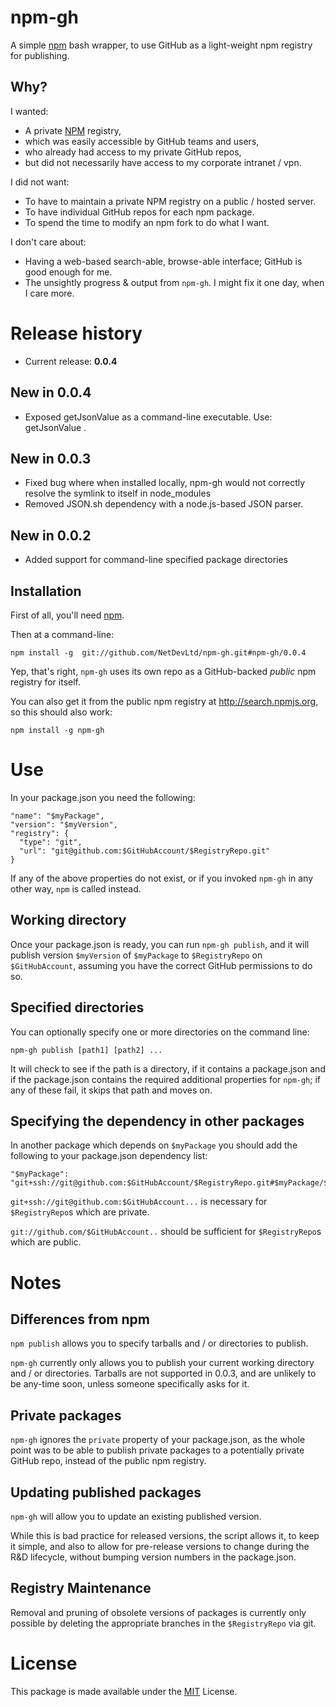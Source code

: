 # npm-gh
A simple [npm][#NPM] bash wrapper, to use GitHub as a light-weight npm registry for publishing.

## Why?
I wanted:

* A private [NPM][#NPM] registry,
* which was easily accessible by GitHub teams and users,
* who already had access to my private GitHub repos,
* but did not necessarily have access to my corporate intranet / vpn.

I did not want:

* To have to maintain a private NPM registry on a public / hosted server.
* To have individual GitHub repos for each npm package.
* To spend the time to modify an npm fork to do what I want.

I don't care about:

* Having a web-based search-able, browse-able interface; GitHub is good enough for me.
* The unsightly progress & output from `npm-gh`. I might fix it one day, when I care more.

# Release history

* Current release: **0.0.4**

## New in 0.0.4

* Exposed getJsonValue as a command-line executable. Use: getJsonValue <jsonFile> <key>.

## New in 0.0.3

* Fixed bug where when installed locally, npm-gh would not correctly resolve the symlink to itself in node_modules
* Removed JSON.sh dependency with a node.js-based JSON parser.

## New in 0.0.2

* Added support for command-line specified package directories

## Installation
First of all, you'll need [npm][#NPM].

Then at a command-line:

    npm install -g  git://github.com/NetDevLtd/npm-gh.git#npm-gh/0.0.4

Yep, that's right, `npm-gh` uses its own repo as a GitHub-backed *public* npm registry for itself.

You can also get it from the public npm registry at http://search.npmjs.org, so this should also work:

    npm install -g npm-gh

# Use
In your package.json you need the following:

    "name": "$myPackage",
    "version": "$myVersion",
    "registry": {
      "type": "git",
      "url": "git@github.com:$GitHubAccount/$RegistryRepo.git"
    }

If any of the above properties do not exist, or if you invoked `npm-gh` in any other way, `npm` is called instead.

## Working directory
Once your package.json is ready, you can run `npm-gh publish`, and it will publish version `$myVersion` of `$myPackage` to `$RegistryRepo` on `$GitHubAccount`, assuming you have the correct GitHub permissions to do so.

## Specified directories
You can optionally specify one or more directories on the command line:

    npm-gh publish [path1] [path2] ...

It will check to see if the path is a directory, if it contains a package.json and if the package.json contains the required additional properties for `npm-gh`; if any of these fail, it skips that path and moves on.

## Specifying the dependency in other packages
In another package which depends on `$myPackage` you should add the following to your package.json dependency list:

    "$myPackage": "git+ssh://git@github.com:$GitHubAccount/$RegistryRepo.git#$myPackage/$myVersion"

`git+ssh://git@github.com:$GitHubAccount...` is necessary for `$RegistryRepo`s which are private.

`git://github.com/$GitHubAccount..` should be sufficient for `$RegistryRepo`s which are public.


# Notes
## Differences from npm

`npm publish` allows you to specify tarballs and / or directories to publish.

`npm-gh` currently only allows you to publish your current working directory and / or directories.
Tarballs are not supported in 0.0.3, and are unlikely to be any-time soon, unless someone specifically asks for it.

## Private packages
`npm-gh` ignores the `private` property of your package.json, as the whole point was to be able to publish private packages to a potentially private GitHub repo, instead of the public npm registry.

## Updating published packages
`npm-gh` will allow you to update an existing published version.

While this is bad practice for released versions, the script allows it, to keep it simple,
and also to allow for pre-release versions to change during the R&D lifecycle, without bumping version numbers in the package.json.

## Registry Maintenance
Removal and pruning of obsolete versions of packages is currently only possible by deleting the appropriate branches in the `$RegistryRepo` via git.

# License
This package is made available under the [MIT][#MIT] License.

[#NPM]: http://npmjs.org/
[#MIT]: http://en.wikipedia.org/wiki/MIT_License
